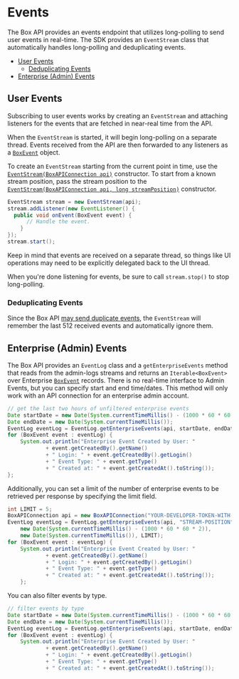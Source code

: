 Events
===========

The Box API provides an events endpoint that utilizes long-polling to send user
events in real-time. The SDK provides an `EventStream` class that automatically
handles long-polling and deduplicating events.

<!-- START doctoc generated TOC please keep comment here to allow auto update -->
<!-- DON'T EDIT THIS SECTION, INSTEAD RE-RUN doctoc TO UPDATE -->


- [User Events](#user-events)
  - [Deduplicating Events](#deduplicating-events)
- [Enterprise (Admin) Events](#enterprise-admin-events)

<!-- END doctoc generated TOC please keep comment here to allow auto update -->

User Events
-----------

Subscribing to user events works by creating an `EventStream` and attaching
listeners for the events that are fetched in near-real time from the API.

When the `EventStream` is started, it will begin long-polling on a separate
thread. Events received from the API are then forwarded to any listeners as a
[`BoxEvent`][box-event] object.

To create an `EventStream` starting from the current point in time, use
the [`EventStream(BoxAPIConnection api)`][event-stream] constructor.  To
start from a known stream position, pass the stream position to the
[`EventStream(BoxAPIConnection api, long streamPosition)`][event-stream-position]
constructor.

<!-- sample get_events -->
```java
EventStream stream = new EventStream(api);
stream.addListener(new EventListener() {
  public void onEvent(BoxEvent event) {
      // Handle the event.
    }
});
stream.start();
```

Keep in mind that events are received on a separate thread, so things like UI
operations may need to be explicitly delegated back to the UI thread.

When you're done listening for events, be sure to call `stream.stop()` to stop
long-polling.

[event-stream]: http://opensource.box.com/box-java-sdk/javadoc/com/box/sdk/EventStream.html#EventStream-com.box.sdk.BoxAPIConnection-
[event-stream-position]: http://opensource.box.com/box-java-sdk/javadoc/com/box/sdk/EventStream.html#EventStream-com.box.sdk.BoxAPIConnection-long-
[box-event]: http://opensource.box.com/box-java-sdk/javadoc/com/box/sdk/BoxEvent.html

### Deduplicating Events

Since the Box API [may send duplicate events](https://developers.box.com/docs/#events),
the `EventStream` will remember the last 512 received events and automatically
ignore them.

Enterprise (Admin) Events
-------------------------

The Box API provides an `EventLog` class and a `getEnterpriseEvents` method
that reads from the admin-logs streams and returns an `Iterable<BoxEvent>` over
Enterprise [`BoxEvent`][box-event] records.  There is no real-time interface
to Admin Events, but you can specify start and end time/dates. This method
will only work with an API connection for an enterprise admin account.

<!-- sample get_events enterprise -->
```java
// get the last two hours of unfiltered enterprise events
Date startDate = new Date(System.currentTimeMillis() - (1000 * 60 * 60 * 2));
Date endDate = new Date(System.currentTimeMillis());
EventLog eventLog = EventLog.getEnterpriseEvents(api, startDate, endDate);
for (BoxEvent event : eventLog) {
    System.out.println("Enterprise Event Created by User: "
            + event.getCreatedBy().getName()
            + " Login: " + event.getCreatedBy().getLogin()
            + " Event Type: " + event.getType()
            + " Created at: " + event.getCreatedAt().toString());
};
```

Additionally, you can set a limit of the number of enterprise events to be retrieved per response by specifying the
limit field.

```java
int LIMIT = 5;
BoxAPIConnection api = new BoxAPIConnection("YOUR-DEVELOPER-TOKEN-WITH-ADMIN-ACCESS");
EventLog eventLog = EventLog.getEnterpriseEvents(api, "STREAM-POSITION"
    new Date(System.currentTimeMillis() - (1000 * 60 * 60 * 2)),
    new Date(System.currentTimeMillis()), LIMIT);
for (BoxEvent event : eventLog) {
    System.out.println("Enterprise Event Created by User: "
            + event.getCreatedBy().getName()
            + " Login: " + event.getCreatedBy().getLogin()
            + " Event Type: " + event.getType()
            + " Created at: " + event.getCreatedAt().toString());
    };
```

<!-- sample get_events enterprise_filter -->
You can also filter events by type.
```java
// filter events by type
Date startDate = new Date(System.currentTimeMillis() - (1000 * 60 * 60 * 2));
Date endDate = new Date(System.currentTimeMillis());
EventLog eventLog = EventLog.getEnterpriseEvents(api, startDate, endDate, BoxEvent.Type.ITEM_CREATE, BoxEvent.Type.ITEM_DOWNLOAD);
for (BoxEvent event : eventLog) {
	System.out.println("Enterprise Event Created by User: "
			+ event.getCreatedBy().getName()
			+ " Login: " + event.getCreatedBy().getLogin()
			+ " Event Type: " + event.getType()
			+ " Created at: " + event.getCreatedAt().toString());
```
